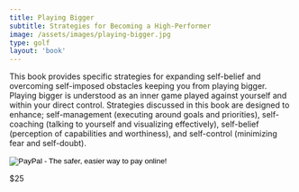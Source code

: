 ```yaml
---
title: Playing Bigger
subtitle: Strategies for Becoming a High-Performer
image: /assets/images/playing-bigger.jpg
type: golf
layout: 'book'
---
```


This book provides specific strategies for expanding self-belief and overcoming self-imposed obstacles keeping you from playing bigger. Playing bigger is understood as an inner game played against yourself and within your direct control. Strategies discussed in this book are designed to enhance; self-management (executing around goals and priorities), self-coaching (talking to yourself and visualizing effectively), self-belief (perception of capabilities and worthiness), and self-control (minimizing fear and self-doubt).


<form action="https://www.paypal.com/cgi-bin/webscr" method="post" target="_top">
  <input type="hidden" name="cmd" value="_s-xclick">
  <input type="hidden" name="hosted_button_id" value="45M3RDQP6XXEN">
  <input type="image" src="https://www.paypalobjects.com/en_US/i/btn/btn_buynow_LG.gif" border="0" name="submit" alt="PayPal - The safer, easier way to pay online!">
  <img alt="" border="0" src="https://www.paypalobjects.com/en_US/i/scr/pixel.gif" width="1" height="1">
</form>
<div class="book-price item-supheading">$25</div>
